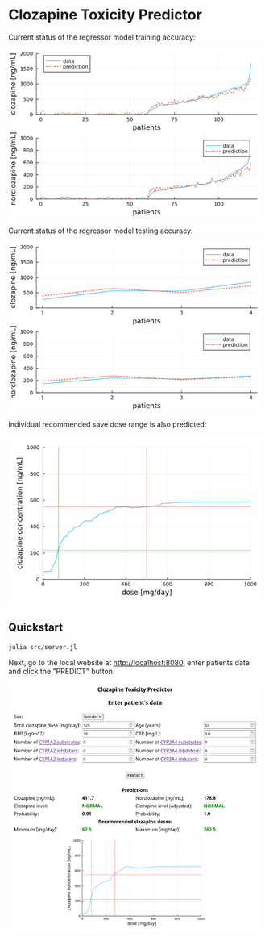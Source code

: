 # Clozapine Toxicity Predictor

Current status of the regressor model training accuracy:

![](rr_train_accuracy.png)

Current status of the regressor model testing accuracy:

![](rr_test_accuracy.png)

Individual recommended save dose range is also predicted:

![](dose-level.png)

## Quickstart

```sh
julia src/server.jl
```

Next, go to the local website at [http://localhost:8080](http://localhost:8080), enter patients data and click the "PREDICT" button.

![](webpage.png)